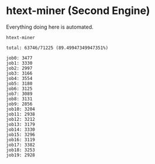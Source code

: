 # htext-miner (Second Engine)

Everything doing here is automated.

```
htext-miner

total: 63746/71225 (89.49947349947351%)

job0: 3477
job1: 3330
job2: 2997
job3: 3166
job4: 3554
job5: 3180
job6: 3125
job7: 3089
job8: 3131
job9: 2856
job10: 3204
job11: 2938
job12: 3212
job13: 3179
job14: 3330
job15: 3296
job16: 3119
job17: 3382
job18: 3253
job19: 2928
```